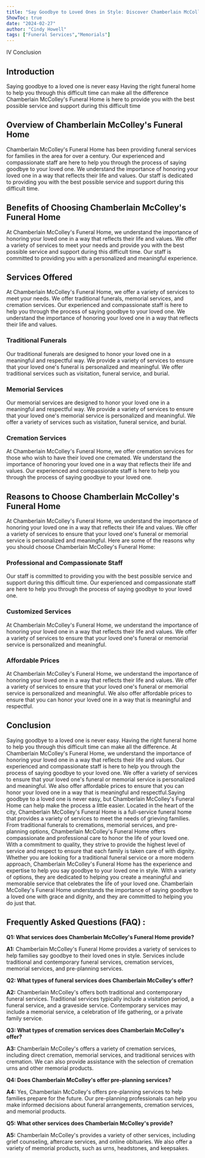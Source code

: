 ```yaml
---
title: "Say Goodbye to Loved Ones in Style: Discover Chamberlain McColley's Funeral Home"
ShowToc: true 
date: "2024-02-27"
author: "Cindy Howell" 
tags: ["Funeral Services","Memorials"]
---
```

IV Conclusion

## Introduction

Saying goodbye to a loved one is never easy Having the right funeral home to help you through this difficult time can make all the difference Chamberlain McColley's Funeral Home is here to provide you with the best possible service and support during this difficult time

## Overview of Chamberlain McColley's Funeral Home

Chamberlain McColley's Funeral Home has been providing funeral services for families in the area for over a century. Our experienced and compassionate staff are here to help you through the process of saying goodbye to your loved one. We understand the importance of honoring your loved one in a way that reflects their life and values. Our staff is dedicated to providing you with the best possible service and support during this difficult time. 

## Benefits of Choosing Chamberlain McColley's Funeral Home

At Chamberlain McColley's Funeral Home, we understand the importance of honoring your loved one in a way that reflects their life and values. We offer a variety of services to meet your needs and provide you with the best possible service and support during this difficult time. Our staff is committed to providing you with a personalized and meaningful experience. 

## Services Offered

At Chamberlain McColley's Funeral Home, we offer a variety of services to meet your needs. We offer traditional funerals, memorial services, and cremation services. Our experienced and compassionate staff is here to help you through the process of saying goodbye to your loved one. We understand the importance of honoring your loved one in a way that reflects their life and values. 

### Traditional Funerals

Our traditional funerals are designed to honor your loved one in a meaningful and respectful way. We provide a variety of services to ensure that your loved one's funeral is personalized and meaningful. We offer traditional services such as visitation, funeral service, and burial. 

### Memorial Services

Our memorial services are designed to honor your loved one in a meaningful and respectful way. We provide a variety of services to ensure that your loved one's memorial service is personalized and meaningful. We offer a variety of services such as visitation, funeral service, and burial. 

### Cremation Services

At Chamberlain McColley's Funeral Home, we offer cremation services for those who wish to have their loved one cremated. We understand the importance of honoring your loved one in a way that reflects their life and values. Our experienced and compassionate staff is here to help you through the process of saying goodbye to your loved one. 

## Reasons to Choose Chamberlain McColley's Funeral Home

At Chamberlain McColley's Funeral Home, we understand the importance of honoring your loved one in a way that reflects their life and values. We offer a variety of services to ensure that your loved one's funeral or memorial service is personalized and meaningful. Here are some of the reasons why you should choose Chamberlain McColley's Funeral Home:

### Professional and Compassionate Staff

Our staff is committed to providing you with the best possible service and support during this difficult time. Our experienced and compassionate staff are here to help you through the process of saying goodbye to your loved one. 

### Customized Services

At Chamberlain McColley's Funeral Home, we understand the importance of honoring your loved one in a way that reflects their life and values. We offer a variety of services to ensure that your loved one's funeral or memorial service is personalized and meaningful. 

### Affordable Prices

At Chamberlain McColley's Funeral Home, we understand the importance of honoring your loved one in a way that reflects their life and values. We offer a variety of services to ensure that your loved one's funeral or memorial service is personalized and meaningful. We also offer affordable prices to ensure that you can honor your loved one in a way that is meaningful and respectful. 

## Conclusion

Saying goodbye to a loved one is never easy. Having the right funeral home to help you through this difficult time can make all the difference. At Chamberlain McColley's Funeral Home, we understand the importance of honoring your loved one in a way that reflects their life and values. Our experienced and compassionate staff is here to help you through the process of saying goodbye to your loved one. We offer a variety of services to ensure that your loved one's funeral or memorial service is personalized and meaningful. We also offer affordable prices to ensure that you can honor your loved one in a way that is meaningful and respectful.Saying goodbye to a loved one is never easy, but Chamberlain McColley's Funeral Home can help make the process a little easier. Located in the heart of the city, Chamberlain McColley's Funeral Home is a full-service funeral home that provides a variety of services to meet the needs of grieving families. From traditional funerals to cremations, memorial services, and pre-planning options, Chamberlain McColley's Funeral Home offers compassionate and professional care to honor the life of your loved one. With a commitment to quality, they strive to provide the highest level of service and respect to ensure that each family is taken care of with dignity. Whether you are looking for a traditional funeral service or a more modern approach, Chamberlain McColley's Funeral Home has the experience and expertise to help you say goodbye to your loved one in style. With a variety of options, they are dedicated to helping you create a meaningful and memorable service that celebrates the life of your loved one. Chamberlain McColley's Funeral Home understands the importance of saying goodbye to a loved one with grace and dignity, and they are committed to helping you do just that.

## Frequently Asked Questions (FAQ) :
**Q1: What services does Chamberlain McColley's Funeral Home provide?**

**A1:** Chamberlain McColley's Funeral Home provides a variety of services to help families say goodbye to their loved ones in style. Services include traditional and contemporary funeral services, cremation services, memorial services, and pre-planning services.

**Q2: What types of funeral services does Chamberlain McColley's offer?**

**A2:** Chamberlain McColley's offers both traditional and contemporary funeral services. Traditional services typically include a visitation period, a funeral service, and a graveside service. Contemporary services may include a memorial service, a celebration of life gathering, or a private family service.

**Q3: What types of cremation services does Chamberlain McColley's offer?**

**A3:** Chamberlain McColley's offers a variety of cremation services, including direct cremation, memorial services, and traditional services with cremation. We can also provide assistance with the selection of cremation urns and other memorial products.

**Q4: Does Chamberlain McColley's offer pre-planning services?**

**A4:** Yes, Chamberlain McColley's offers pre-planning services to help families prepare for the future. Our pre-planning professionals can help you make informed decisions about funeral arrangements, cremation services, and memorial products. 

**Q5: What other services does Chamberlain McColley's provide?**

**A5:** Chamberlain McColley's provides a variety of other services, including grief counseling, aftercare services, and online obituaries. We also offer a variety of memorial products, such as urns, headstones, and keepsakes.



